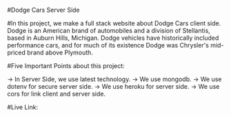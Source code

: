 #Dodge Cars Server Side

#In this project, we make a full stack website about Dodge Cars client side. Dodge is an American brand of automobiles and a division of Stellantis, based in Auburn Hills, Michigan. Dodge vehicles have historically included performance cars, and for much of its existence Dodge was Chrysler's mid-priced brand above Plymouth.

#Five Important Points about this project:

-> In Server Side, we use latest technology.
-> We use mongodb.
-> We use dotenv for secure server side.
-> We use heroku for server side.
-> We use cors for link client and server side.

#Live Link: